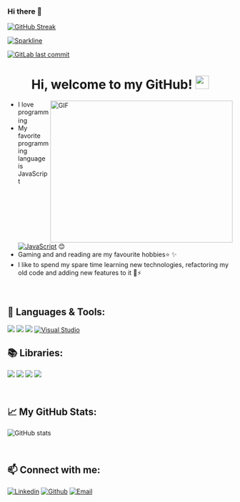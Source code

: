 ### Hi there 👋


[![GitHub Streak](http://github-readme-streak-stats.herokuapp.com?user=AhmadMraish&date_format=M%20j%5B%2C%20Y%5D)](https://git.io/streak-stats)

[![Sparkline](https://stars.medv.io/Naereen/badges.svg)](https://stars.medv.io/Naereen/badges)

[![GitLab last commit](https://badgen.net/gitlab/last-commit/NickBusey/HomelabOS/)](https://gitlab.com/NickBusey/HomelabOS/-/commits)

<h1 align="center">
Hi, welcome to my GitHub! <img width="30" src="https://emojis.slackmojis.com/emojis/images/1593555389/9579/blob_excited.gif?1593555389" alt="party blob"/>  
</h1>

<img  alt="GIF" align="right" src="https://github.com/Gapur/Gapur/blob/master/coding.gif?raw=true" width="408" height="318" /> 


*  I love programming <img width="16" src="https://about.gitlab.com/images/blogimages/GitLab-Dev.png" alt="" />
*  My favorite programming language is JavaScript[![JavaScript](https://img.shields.io/badge/--F7DF1E?logo=javascript&logoColor=000)](https://www.javascript.com/) :blush:
*  Gaming and and reading are my favourite hobbies:star: :sparkles:
*  I like to spend my spare time learning new technologies, refactoring my old code and adding new features to it :muscle::zap:
<br>

## 🧰 Languages & Tools:
![](https://img.shields.io/badge/HTML5-E34F26?style=for-the-badge&logo=html5&logoColor=white)
![](https://img.shields.io/badge/CSS3-1572B6?style=for-the-badge&logo=css3&logoColor=white)
![](https://img.shields.io/badge/JavaScript-F7DF1E?style=for-the-badge&logo=javascript&logoColor=black)
[![Visual Studio](https://img.shields.io/badge/--6C33AF?logo=visual%20studio)](https://visualstudio.microsoft.com/)
<br />

## 📚 Libraries:
![](https://img.shields.io/badge/React-20232A?style=for-the-badge&logo=react&logoColor=61DAFB)
![](https://img.shields.io/badge/Bootstrap-563D7C?style=for-the-badge&logo=bootstrap&logoColor=white)
![](https://img.shields.io/badge/Material--UI-0081CB?style=for-the-badge&logo=material-ui&logoColor=white)
![](https://img.shields.io/badge/React_Router-CA4245?style=for-the-badge&logo=react-router&logoColor=white)

<br />

## 📈 My GitHub Stats:

![GitHub stats](https://github-readme-stats.vercel.app/api?username=AhmadMraish&show_icons=true)

<br />

## 📫 Connect with me:
[<img align="center" alt="Linkedin" src="https://img.shields.io/badge/LinkedIn-0077B5?style=for-the-badge&logo=linkedin&logoColor=white" />][linkedin]
[<img align="center" alt="Github" src="https://img.shields.io/badge/GitHub-100000?style=for-the-badge&logo=github&logoColor=white" />][github]
[<img align="center" alt="Email" src="https://img.shields.io/badge/Gmail-D14836?style=for-the-badge&logo=gmail&logoColor=white" />][email]

<br />

[linkedin]:https://www.linkedin.com/in/ahmadmraish/
[github]: https://github.com/AhmadMraish?tab=follow
[email]: mailto:ahmadmraish59@gmail.com
